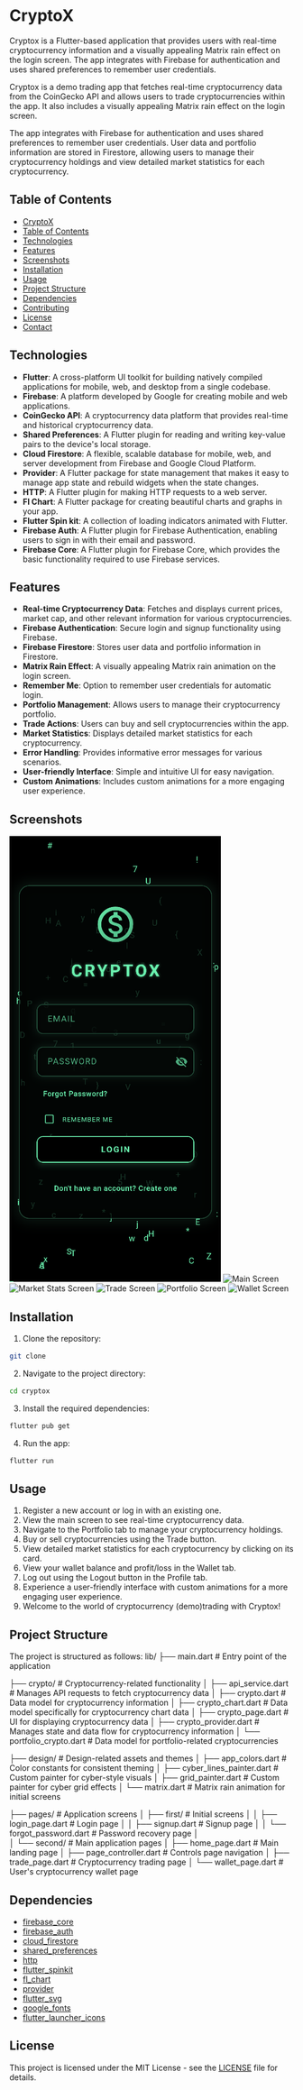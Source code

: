 # CryptoX

Cryptox is a Flutter-based application that provides users with real-time cryptocurrency information and a visually appealing Matrix rain effect on the login screen.
The app integrates with Firebase for authentication and uses shared preferences to remember user credentials.

Cryptox is a demo trading app that fetches real-time cryptocurrency data from the CoinGecko API and allows users to trade cryptocurrencies within the app. It also includes a visually appealing Matrix rain effect on the login screen.

The app integrates with Firebase for authentication and uses shared preferences to remember user credentials. User data and portfolio information are stored in Firestore, allowing users to manage their cryptocurrency holdings and view detailed market statistics for each cryptocurrency.


## Table of Contents
- [CryptoX](#cryptox)
- [Table of Contents](#table-of-contents)
- [Technologies](#technologies)
- [Features](#features)
- [Screenshots](#screenshots)
- [Installation](#installation)
- [Usage](#usage)
- [Project Structure](#project-structure)
- [Dependencies](#dependencies)
- [Contributing](#contributing)
- [License](#license)
- [Contact](#contact)


## Technologies
- **Flutter**: A cross-platform UI toolkit for building natively compiled applications for mobile, web, and desktop from a single codebase.
- **Firebase**: A platform developed by Google for creating mobile and web applications.
- **CoinGecko API**: A cryptocurrency data platform that provides real-time and historical cryptocurrency data.
- **Shared Preferences**: A Flutter plugin for reading and writing key-value pairs to the device's local storage.
- **Cloud Firestore**: A flexible, scalable database for mobile, web, and server development from Firebase and Google Cloud Platform.
- **Provider**: A Flutter package for state management that makes it easy to manage app state and rebuild widgets when the state changes.
- **HTTP**: A Flutter plugin for making HTTP requests to a web server.
- **Fl Chart**: A Flutter package for creating beautiful charts and graphs in your app.
- **Flutter Spin kit**: A collection of loading indicators animated with Flutter.
- **Firebase Auth**: A Flutter plugin for Firebase Authentication, enabling users to sign in with their email and password.
- **Firebase Core**: A Flutter plugin for Firebase Core, which provides the basic functionality required to use Firebase services.


## Features
- **Real-time Cryptocurrency Data**: Fetches and displays current prices, market cap, and other relevant information for various cryptocurrencies.
- **Firebase Authentication**: Secure login and signup functionality using Firebase.
- **Firebase Firestore**: Stores user data and portfolio information in Firestore.
- **Matrix Rain Effect**: A visually appealing Matrix rain animation on the login screen.
- **Remember Me**: Option to remember user credentials for automatic login.
- **Portfolio Management**: Allows users to manage their cryptocurrency portfolio.
- **Trade Actions**: Users can buy and sell cryptocurrencies within the app.
- **Market Statistics**: Displays detailed market statistics for each cryptocurrency.
- **Error Handling**: Provides informative error messages for various scenarios.
- **User-friendly Interface**: Simple and intuitive UI for easy navigation.
- **Custom Animations**: Includes custom animations for a more engaging user experience.


## Screenshots
![Login Screen](screenshots/login_screen.png)
![Main Screen](screenshots/main_screen.png)
![Market Stats Screen](screenshots/market_stats_screen.png)
![Trade Screen](screenshots/trade_screen.png)
![Portfolio Screen](screenshots/portfolio_screen.png)
![Wallet Screen](screenshots/wallet_screen.png)

## Installation
1. Clone the repository:
```bash
git clone
```
2. Navigate to the project directory:
```bash
cd cryptox
```
3. Install the required dependencies:
```bash
flutter pub get
```
4. Run the app:
```bash
flutter run
```

## Usage
1. Register a new account or log in with an existing one.
2. View the main screen to see real-time cryptocurrency data.
3. Navigate to the Portfolio tab to manage your cryptocurrency holdings.
4. Buy or sell cryptocurrencies using the Trade button.
5. View detailed market statistics for each cryptocurrency by clicking on its card.
6. View your wallet balance and profit/loss in the Wallet tab.
7. Log out using the Logout button in the Profile tab.
8. Experience a user-friendly interface with custom animations for a more engaging user experience.
9. Welcome to the world of cryptocurrency (demo)trading with Cryptox!

## Project Structure
The project is structured as follows:
lib/
├── main.dart                      # Entry point of the application

├── crypto/                         # Cryptocurrency-related functionality
│   ├── api_service.dart            # Manages API requests to fetch cryptocurrency data
│   ├── crypto.dart                 # Data model for cryptocurrency information
│   ├── crypto_chart.dart           # Data model specifically for cryptocurrency chart data
│   ├── crypto_page.dart            # UI for displaying cryptocurrency data
│   ├── crypto_provider.dart        # Manages state and data flow for cryptocurrency information
│   └── portfolio_crypto.dart       # Data model for portfolio-related cryptocurrencies

├── design/                         # Design-related assets and themes
│   ├── app_colors.dart             # Color constants for consistent theming
│   ├── cyber_lines_painter.dart    # Custom painter for cyber-style visuals
│   ├── grid_painter.dart           # Custom painter for cyber grid effects
│   └── matrix.dart                 # Matrix rain animation for initial screens

├── pages/                          # Application screens
│   ├── first/                      # Initial screens
│   │   ├── login_page.dart         # Login page
│   │   ├── signup.dart             # Signup page
│   │   └── forgot_password.dart    # Password recovery page
│   
│   └── second/                     # Main application pages
│       ├── home_page.dart          # Main landing page
│       ├── page_controller.dart    # Controls page navigation
│       ├── trade_page.dart         # Cryptocurrency trading page
│       └── wallet_page.dart        # User's cryptocurrency wallet page




## Dependencies
- [firebase_core](https://pub.dev/packages/firebase_core)
- [firebase_auth](https://pub.dev/packages/firebase_auth)
- [cloud_firestore](https://pub.dev/packages/cloud_firestore)
- [shared_preferences](https://pub.dev/packages/shared_preferences)
- [http](https://pub.dev/packages/http)
- [flutter_spinkit](https://pub.dev/packages/flutter_spinkit)
- [fl_chart](https://pub.dev/packages/fl_chart)
- [provider](https://pub.dev/packages/provider)
- [flutter_svg](https://pub.dev/packages/flutter_svg)
- [google_fonts](https://pub.dev/packages/google_fonts)
- [flutter_launcher_icons](https://pub.dev/packages/flutter_launcher_icons)


## License
This project is licensed under the MIT License - see the [LICENSE](LICENSE) file for details.


